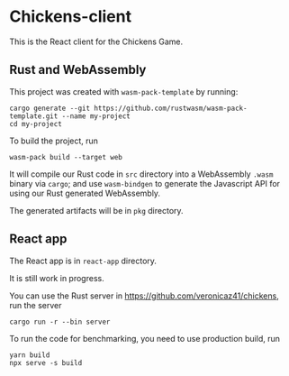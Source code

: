 # Chickens-client

This is the React client for the Chickens Game.

## Rust and WebAssembly

This project was created with `wasm-pack-template` by running:

```
cargo generate --git https://github.com/rustwasm/wasm-pack-template.git --name my-project
cd my-project
```

To build the project, run

```
wasm-pack build --target web
```

It will compile our Rust code in `src` directory into a WebAssembly `.wasm` binary via `cargo`; and use `wasm-bindgen` to
generate the Javascript API for using our Rust generated WebAssembly.

The generated artifacts will be in `pkg` directory.

## React app

The React app is in `react-app` directory.

It is still work in progress.

You can use the Rust server in https://github.com/veronicaz41/chickens, run the server
```
cargo run -r --bin server
```

To run the code for benchmarking, you need to use production build, run
```
yarn build
npx serve -s build
```
